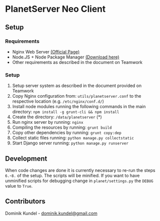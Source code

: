 # PlanetServer Neo Client

## Setup

### Requirements
- Nginx Web Server [(Official Page)](http://nginx.org/)
- Node.JS + Node Package Manager [(Download here)](http://nodejs.org/)
- Other requirements as described in the document on Teamwork

### Setup
1. Setup server system as described in the document provided on Teamwork
2. Copy Nginx configuration from: `utils/planetserver.conf` to the respective location (e.g. `/etc/nginx/conf.d/`)
3. Install node modules running the following commands in the main directory: `npm install -g grunt-cli && npm install`
4. Create the directory: `/data/planetserver` (*)
5. Run nginx server by running: `nginx`
6. Compiling the resources by running: `grunt build`
7. Copy other dependencies by running: `grunt copy:dep`
8. Collect static files running: `python manage.py collectstatic`
9. Start Django server running: `python manage.py runserver`

## Development
When code changes are done it is currently necessary to re-run the steps `6.`-`8.` of the setup. The scripts will be minified. If you want to have unminified scripts for debugging change in `planet/settings.py` the `DEBUG` value to `True`. 


## Contributors
Dominik Kundel - [dominik.kundel@gmail.com](mailto:dominik.kundel@gmail.com)
